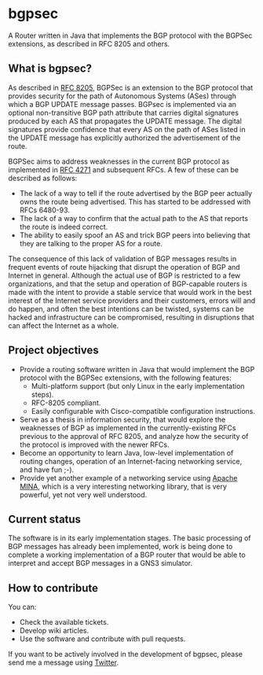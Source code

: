 # bgpsec

A Router written in Java that implements the BGP protocol with the BGPSec extensions, as described in RFC 8205 and others.

## What is bgpsec?

As described in [RFC 8205](https://tools.ietf.org/html/rfc8205), BGPSec is an extension to the BGP protocol that provides security for the path of Autonomous Systems (ASes) through which a BGP UPDATE message passes.  BGPsec is implemented via an optional non-transitive BGP path attribute that carries digital signatures produced by each AS that propagates the  UPDATE message.  The digital signatures provide confidence that every AS on the path of ASes listed in the UPDATE message has explicitly authorized the advertisement of the route.

BGPSec aims to address weaknesses in the current BGP protocol as implemented in [RFC 4271](https://tools.ietf.org/html/rfc4271) and subsequent RFCs. A few of these can be described as follows:

- The lack of a way to tell if the route advertised by the BGP peer actually owns the route being advertised. This has started to be addressed with RFCs 6480-93.
- The lack of a way to confirm that the actual path to the AS that reports the route is indeed correct.
- The ability to easily spoof an AS and trick BGP peers into believing that they are talking to the proper AS for a route.

The consequence of this lack of validation of BGP messages results in frequent events of route hijacking that disrupt the operation of BGP and Internet in general. Although the actual use of BGP is restricted to a few organizations, and that the setup and operation of BGP-capable routers is made with the intent to provide a stable service that would work in the best interest of the Internet service providers and their customers, errors will and do happen, and often the best intentions can be twisted, systems can be hacked and infrastructure can be compromised, resulting in disruptions that can affect the Internet as a whole.

## Project objectives

- Provide a routing software written in Java that would implement the BGP protocol with the BGPSec extensions, with the following features:
  - Multi-platform support (but only Linux in the early implementation steps).
  - RFC-8205 compliant.
  - Easily configurable with Cisco-compatible configuration instructions.
- Serve as a thesis in information security, that would explore the weaknesses of BGP as implemented in the currently-existing RFCs previous to the approval of RFC 8205, and analyze how the security of the protocol is improved with the newer RFCs.
- Become an opportunity to learn Java, low-level implementation of routing changes, operation of an Internet-facing networking service, and have fun ;-).
- Provide yet another example of a networking service using [Apache MINA](https://mina.apache.org/), which is a very interesting networking library, that is very powerful, yet not very well understood.

## Current status

The software is in its early implementation stages. The basic processing of BGP messages has already been implemented, work is being done to complete a working implementation of a BGP router that would be able to interpret and accept BGP messages in a GNS3 simulator. 

## How to contribute

You can:
- Check the available tickets.
- Develop wiki articles.
- Use the software and contribute with pull requests.

If you want to be actively involved in the development of bgpsec, please send me a message using [Twitter](https://twitter.com/IngAgustinV).